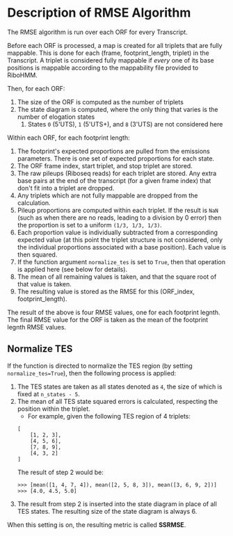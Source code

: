 # Description of RMSE Algorithm
The RMSE algorithm is run over each ORF for every Transcript.

Before each ORF is processed, a map is created for all triplets that are fully mappable. This is done for each 
(frame, footprint_length, triplet) in the Transcript. A triplet is considered fully mappable if _every_ one of 
its base positions is mappable according to the mappability file provided to RiboHMM.

Then, for each ORF:
1. The size of the ORF is computed as the number of triplets
2. The state diagram is computed, where the only thing that varies is the number of elogation states
    1. States `0` (5'UTS), `1` (5'UTS+), and `8` (3'UTS) are not considered here

Within each ORF, for each footprint length:
1. The footprint's expected proportions are pulled from the emissions parameters. There is one set of expected proportions 
for each state.
2. The ORF frame index, start triplet, and stop triplet are stored.
3. The raw pileups (Riboseq reads) for each triplet are stored. Any extra base pairs at the end of the transcript (for a given frame index) 
that don't fit into a triplet are dropped.
4. Any triplets which are not fully mappable are dropped from the calculation.
5. Pileup proportions are computed within each triplet. If the result is `NaN` (such as when there are no reads, leading to a 
division by 0 error) then the proportion is set to a uniform `(1/3, 1/3, 1/3)`.
6. Each proportion value is individually subtracted from a corresponding expected value (at this point the triplet structure 
is not considered, only the individual proportions associated with a base position). Each value is then squared.
7. If the function argument `normalize_tes` is set to `True`, then that operation is applied here (see below for details).
8. The mean of all remaining values is taken, and that the square root of that value is taken.
9. The resulting value is stored as the RMSE for this (ORF_index, footprint_length).

The result of the above is four RMSE values, one for each footprint legnth. The final RMSE value for the ORF is taken as 
the mean of the footprint legnth RMSE values.

## Normalize TES
If the function is directed to normalize the TES region (by setting `normalize_tes=True`), then the following process is 
applied:
1. The TES states are taken as all states denoted as `4`, the size of which is fixed at `n_states - 5`.
2. The mean of all TES state squared errors is calculated, respecting the position within the triplet.
    - For example, given the following TES region of 4 triplets:
    ```
    [
        [1, 2, 3],
        [4, 5, 6],
        [7, 8, 9],
        [4, 3, 2]
    ]
    ```
    The result of step 2 would be:
    ```
    >>> [mean([1, 4, 7, 4]), mean([2, 5, 8, 3]), mean([3, 6, 9, 2])]
    >>> [4.0, 4.5, 5.0]
    ```
3. The result from step 2 is inserted into the state diagram in place of all TES states. The resulting size of the state 
diagram is always 6. 

When this setting is on, the resulting metric is called **SSRMSE**.
